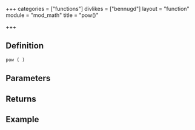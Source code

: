 +++
categories = ["functions"]
divlikes = ["bennugd"]
layout = "function"
module = "mod_math"
title = "pow()"

+++

## Definition

    pow ( )

## Parameters

## Returns

## Example
